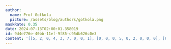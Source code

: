 ```yaml
---
author:
  name: Prof Gotkola
  picture: /assets/blog/authors/gotkola.png
maskRate: 0.35
date: 2024-07-13T02:00:01.358019
id: 9d4e776e-40bb-11ef-9f85-c95db626c0e3
content: '[[5, 2, 0, 4, 3, 7, 0, 0, 1], [0, 0, 0, 5, 0, 2, 0, 0, 0], [6, 7, 0, 0, 9, 0, 2, 0, 4], [0, 9, 0, 6, 2, 4, 5, 3, 7], [4, 6, 5, 7, 0, 3, 0, 1, 2], [7, 3, 0, 1, 5, 9, 4, 6, 0], [2, 8, 4, 0, 0, 0, 7, 9, 5], [9, 0, 6, 2, 7, 5, 0, 4, 3], [3, 5, 0, 0, 4, 8, 1, 2, 0]]'
---
```


